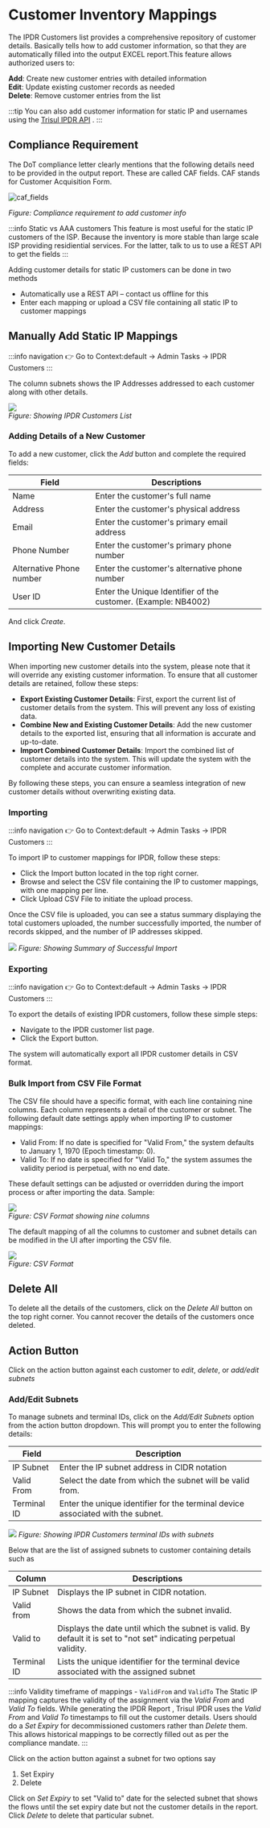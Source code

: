 # Customer Inventory Mappings

The IPDR Customers list provides a comprehensive repository of customer details. Basically tells how to add customer information, so that they are automatically filled into the output EXCEL report.This feature allows authorized users to:

   **Add**: Create new customer entries with detailed information  
   **Edit**: Update existing customer records as needed  
   **Delete**: Remove customer entries from the list  

   :::tip
You can also add customer information for static IP and usernames using the [Trisul IPDR API](api) . 
:::

## Compliance Requirement

The DoT compliance letter clearly mentions that the following details need to be provided in the output report.  These are called CAF fields. CAF stands for Customer Acquisition Form. 

![caf_fields](images/letter-caf.png)

*Figure: Compliance requirement to add customer info* 

:::info  Static vs AAA customers
This feature is most useful for the static IP customers of the ISP. Because the inventory is more stable than large scale ISP providing residiential services. For the latter, talk to us to use a REST API to get the fields
:::

Adding customer details for static IP customers can be done in two methods

- Automatically use a REST API – contact us offline for this
- Enter each mapping or upload a CSV file containing all static IP to customer mappings

## Manually Add Static IP Mappings 

:::info navigation 
:point_right: Go to Context:default &rarr; Admin Tasks &rarr; IPDR Customers
:::

The column subnets shows the IP Addresses addressed to each customer along with other details.

![](images/pagination-ipdr.png)  
*Figure: Showing IPDR Customers List*

### Adding Details of a New Customer

To add a new customer, click the *Add* button and complete the required fields:

| Field | Descriptions |
|-------|--------------|
| Name | Enter the customer's full name |
| Address | Enter the customer's physical address |
| Email | Enter the customer's primary email address |
| Phone Number | Enter the customer's primary phone number |
| Alternative Phone number | Enter the customer's alternative phone number |
| User ID | Enter the Unique Identifier of the customer. (Example: NB4002) |

And click *Create*.


## Importing New Customer Details

When importing new customer details into the system, please note that it will override any existing customer information. To ensure that all customer details are retained, follow these steps:

- **Export Existing Customer Details**: First, export the current list of customer details from the system. This will prevent any loss of existing data.
- **Combine New and Existing Customer Details**: Add the new customer details to the exported list, ensuring that all information is accurate and up-to-date.
- **Import Combined Customer Details**: Import the combined list of customer details into the system. This will update the system with the complete and accurate customer information.

By following these steps, you can ensure a seamless integration of new customer details without overwriting existing data.

### Importing

:::info navigation 
:point_right: Go to Context:default &rarr; Admin Tasks &rarr; IPDR Customers
:::

To import IP to customer mappings for IPDR, follow these steps:

- Click the Import button located in the top right corner.
- Browse and select the CSV file containing the IP to customer mappings, with one mapping per line.
- Click Upload CSV File to initiate the upload process. 

Once the CSV file is uploaded, you can see a status summary displaying the total customers uploaded, the number successfully imported, the number of records skipped, and the number of IP addresses skipped.

![](images/csvimport.png)
*Figure: Showing Summary of Successful Import*

### Exporting

:::info navigation 
:point_right: Go to Context:default &rarr; Admin Tasks &rarr; IPDR Customers
:::

To export the details of existing IPDR customers, follow these simple steps:

- Navigate to the IPDR customer list page.
- Click the Export button.

The system will automatically export all IPDR customer details in CSV format.

### Bulk Import from CSV File Format

The CSV file should have a specific format, with each line containing nine columns. Each column represents a detail of the customer or subnet. The following default date settings apply when importing IP to customer mappings:

- Valid From: If no date is specified for "Valid From," the system defaults to January 1, 1970 (Epoch timestamp: 0).
- Valid To: If no date is specified for "Valid To," the system assumes the validity period is perpetual, with no end date.

These default settings can be adjusted or overridden during the import process or after importing the data.
Sample:

![](images/csv_format.png)  
*Figure: CSV Format showing nine columns*

The default mapping of all the columns to customer and subnet details can be modified in the UI after importing the CSV file.

![](images/csvformat.png)  
*Figure: CSV Format*


## Delete All

To delete all the details of the customers, click on the *Delete All* button on the top right corner. You cannot recover the details of the customers once deleted. 

## Action Button

Click on the action button against each customer to *edit*, *delete*, or *add/edit subnets*

### Add/Edit Subnets

To manage subnets and terminal IDs, click on the *Add/Edit Subnets* option from the action button dropdown. This will prompt you to enter the following details:

| Field | Description |
|-------|-------------|
| IP Subnet | Enter the IP subnet address in CIDR notation 
| Valid From | Select the date from which the subnet will be valid from. |
| Terminal ID | Enter the unique identifier for the terminal device associated with the subnet. |

![](images/ipsubnet_terminalid.png)
*Figure: Showing IPDR Customers terminal IDs with subnets*

Below that are the list of assigned subnets to customer containing details such as 

| Column| Descriptions |
|--------|--------------|
| IP Subnet | Displays the IP subnet in CIDR notation. |
| Valid from | Shows the data from which the subnet invalid. |
| Valid to | Displays the date until which the subnet is valid. By default it is set to "not set" indicating perpetual validity. |
| Terminal ID | Lists the unique identifier for the terminal device associated with the assigned subnet |


:::info Validity timeframe of mappings - `ValidFrom` and `ValidTo` 
The Static IP mapping captures the validity of the assignment via the *Valid From* and *Valid To* fields. While generating the IPDR Report , Trisul IPDR uses the *Valid From* and *Valid To* timestamps to fill out the customer details. Users should do a *Set Expiry* for decommissioned customers rather than *Delete* them. This allows historical mappings to be correctly filled out as per the compliance mandate. 
:::

Click on the action button against a subnet for two options say
1) Set Expiry
2) Delete

Click on *Set Expiry* to set "Valid to" date for the selected subnet that shows the flows until the set expiry date but not the customer details in the report. Click *Delete* to delete that particular subnet.